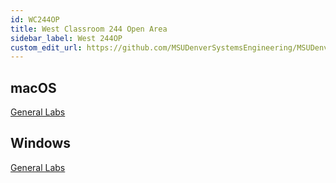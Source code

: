```yaml
---
id: WC244OP
title: West Classroom 244 Open Area
sidebar_label: West 244OP
custom_edit_url: https://github.com/MSUDenverSystemsEngineering/MSUDenverSystemsEngineering.github.io/edit/source/docs/lab-WC244OP.md
---
```


## macOS
[General Labs](image-mac-generallabs.md)

## Windows
[General Labs](image-win-generallabs.md)
